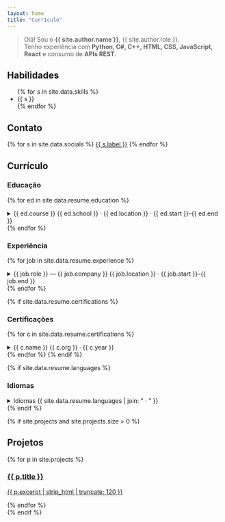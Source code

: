 ```yaml
---
layout: home
title: "Currículo"
---
```


> Olá! Sou o **{{ site.author.name }}**, {{ site.author.role }}.  
Tenho experiência com **Python, C#, C++, HTML, CSS, JavaScript, React** e consumo de **APIs REST**.

## Habilidades
<ul class="chips">
{% for s in site.data.skills %}
  <li>{{ s }}</li>
{% endfor %}
</ul>

## Contato
<div class="socials">
{% for s in site.data.socials %}
  <a class="btn" href="{{ s.url }}" target="_blank" rel="noopener">{{ s.label }}</a>
{% endfor %}
</div>

## Currículo

<div class="accordion">

### Educação
{% for ed in site.data.resume.education %}
<details class="acc">
  <summary>
    <span class="acc-title">{{ ed.course }}</span>
    <span class="acc-meta">{{ ed.school }} · {{ ed.location }} · {{ ed.start }}–{{ ed.end }}</span>
  </summary>
  <div class="acc-body">
    {% if ed.highlights %}<ul>
      {% for h in ed.highlights %}<li>{{ h }}</li>{% endfor %}
    </ul>{% endif %}
  </div>
</details>
{% endfor %}

### Experiência
{% for job in site.data.resume.experience %}
<details class="acc">
  <summary>
    <span class="acc-title">{{ job.role }} — {{ job.company }}</span>
    <span class="acc-meta">{{ job.location }} · {{ job.start }}–{{ job.end }}</span>
  </summary>
  <div class="acc-body">
    {% if job.description %}<p>{{ job.description }}</p>{% endif %}
    {% if job.highlights %}<ul>
      {% for h in job.highlights %}<li>{{ h }}</li>{% endfor %}
    </ul>{% endif %}
  </div>
</details>
{% endfor %}

{% if site.data.resume.certifications %}
### Certificações
{% for c in site.data.resume.certifications %}
<details class="acc">
  <summary>
    <span class="acc-title">{{ c.name }}</span>
    <span class="acc-meta">{{ c.org }} · {{ c.year }}</span>
  </summary>
</details>
{% endfor %}
{% endif %}

{% if site.data.resume.languages %}
### Idiomas
<details class="acc">
  <summary>
    <span class="acc-title">Idiomas</span>
    <span class="acc-meta">{{ site.data.resume.languages | join: " · " }}</span>
  </summary>
</details>
{% endif %}

</div>


{% if site.projects and site.projects.size > 0 %}
## Projetos
<div class="cards">
  {% for p in site.projects %}
  <a class="card" href="{{ p.url | relative_url }}">
    <h3>{{ p.title }}</h3>
    <p>{{ p.excerpt | strip_html | truncate: 120 }}</p>
  </a>
  {% endfor %}
</div>
{% endif %}
